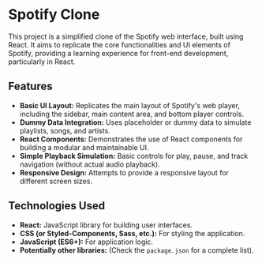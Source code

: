 # Spotify Clone

This project is a simplified clone of the Spotify web interface, built using React. It aims to replicate the core functionalities and UI elements of Spotify, providing a learning experience for front-end development, particularly in React.

## Features

* **Basic UI Layout:** Replicates the main layout of Spotify's web player, including the sidebar, main content area, and bottom player controls.
* **Dummy Data Integration:** Uses placeholder or dummy data to simulate playlists, songs, and artists.
* **React Components:** Demonstrates the use of React components for building a modular and maintainable UI.
* **Simple Playback Simulation:** Basic controls for play, pause, and track navigation (without actual audio playback).
* **Responsive Design:** Attempts to provide a responsive layout for different screen sizes.

## Technologies Used

* **React:** JavaScript library for building user interfaces.
* **CSS (or Styled-Components, Sass, etc.):** For styling the application.
* **JavaScript (ES6+):** For application logic.
* **Potentially other libraries:** (Check the `package.json` for a complete list).
